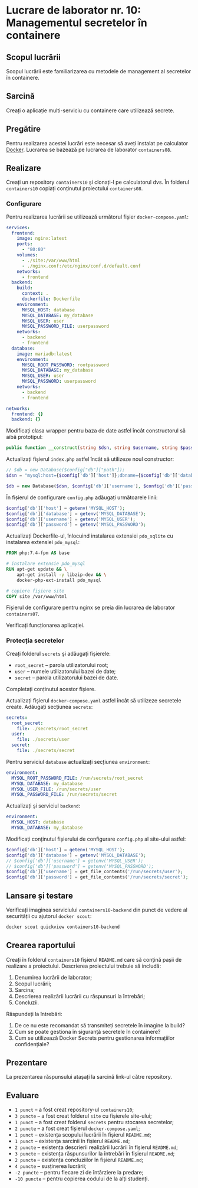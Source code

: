 # Lucrare de laborator nr. 10: Managementul secretelor în containere

## Scopul lucrării

Scopul lucrării este familiarizarea cu metodele de management al secretelor în containere.

## Sarcină

Creați o aplicație multi-serviciu cu containere care utilizează secrete.

## Pregătire

Pentru realizarea acestei lucrări este necesar să aveți instalat pe calculator [Docker](https://www.docker.com/). Lucrarea se bazează pe lucrarea de laborator `containers08`.

## Realizare

Creați un repository `containers10` și clonați-l pe calculatorul dvs. În folderul `containers10` copiați conținutul proiectului `containers08`.

### Configurare

Pentru realizarea lucrării se utilizează următorul fișier `docker-compose.yaml`:

```yaml
services:
  frontend:
    image: nginx:latest
    ports:
      - "80:80"
    volumes:
      - ./site:/var/www/html
      - ./nginx.conf:/etc/nginx/conf.d/default.conf
    networks:
      - frontend
  backend:
    build:
      context: .
      dockerfile: Dockerfile
    environment:
      MYSQL_HOST: database
      MYSQL_DATABASE: my_database
      MYSQL_USER: user
      MYSQL_PASSWORD_FILE: userpassword
    networks:
      - backend
      - frontend
  database:
    image: mariadb:latest
    environment:
      MYSQL_ROOT_PASSWORD: rootpassword
      MYSQL_DATABASE: my_database
      MYSQL_USER: user
      MYSQL_PASSWORD: userpassword
    networks:
      - backend
      - frontend

networks:
  frontend: {}
  backend: {}
```

Modificați clasa wrapper pentru baza de date astfel încât constructorul să aibă prototipul:

```php
public function __construct(string $dsn, string $username, string $password);
```

Actualizați fișierul `index.php` astfel încât să utilizeze noul constructor:

```php
// $db = new Database($config["db"]["path"]);
$dsn = "mysql:host={$config['db']['host']};dbname={$config['db']['database']};charset=utf8";

$db = new Database($dsn, $config['db']['username'], $config['db']['password']);
```

În fișierul de configurare `config.php` adăugați următoarele linii:

```php
$config['db']['host'] = getenv('MYSQL_HOST');
$config['db']['database'] = getenv('MYSQL_DATABASE');
$config['db']['username'] = getenv('MYSQL_USER');
$config['db']['password'] = getenv('MYSQL_PASSWORD');
```

Actualizați Dockerfile-ul, înlocuind instalarea extensiei `pdo_sqlite` cu instalarea extensiei `pdo_mysql`:

```dockerfile
FROM php:7.4-fpm AS base

# instalare extensie pdo_mysql
RUN apt-get update && \
    apt-get install -y libzip-dev && \
    docker-php-ext-install pdo_mysql

# copiere fișiere site
COPY site /var/www/html
```

Fișierul de configurare pentru nginx se preia din lucrarea de laborator `containers07`.

Verificați funcționarea aplicației.

### Protecția secretelor

Creați folderul `secrets` și adăugați fișierele:

- `root_secret` – parola utilizatorului root;
- `user` – numele utilizatorului bazei de date;
- `secret` – parola utilizatorului bazei de date.

Completați conținutul acestor fișiere.

Actualizați fișierul `docker-compose.yaml` astfel încât să utilizeze secretele create. Adăugați secțiunea `secrets`:

```yaml
secrets:
  root_secret:
    file: ./secrets/root_secret
  user:
    file: ./secrets/user
  secret:
    file: ./secrets/secret
```

Pentru serviciul `database` actualizați secțiunea `environment`:

```yaml
environment:
  MYSQL_ROOT_PASSWORD_FILE: /run/secrets/root_secret
  MYSQL_DATABASE: my_database
  MYSQL_USER_FILE: /run/secrets/user
  MYSQL_PASSWORD_FILE: /run/secrets/secret
```

Actualizați și serviciul `backend`:

```yaml
environment:
  MYSQL_HOST: database
  MYSQL_DATABASE: my_database
```

Modificați conținutul fișierului de configurare `config.php` al site-ului astfel:

```php
$config['db']['host'] = getenv('MYSQL_HOST');
$config['db']['database'] = getenv('MYSQL_DATABASE');
// $config['db']['username'] = getenv('MYSQL_USER');
// $config['db']['password'] = getenv('MYSQL_PASSWORD');
$config['db']['username'] = get_file_contents('/run/secrets/user');
$config['db']['password'] = get_file_contents('/run/secrets/secret');
```

## Lansare și testare

Verificați imaginea serviciului `containers10-backend` din punct de vedere al securității cu ajutorul `docker scout`:

```bash
docker scout quickview containers10-backend
```

## Crearea raportului

Creați în folderul `containers10` fișierul `README.md` care să conțină pașii de realizare a proiectului. Descrierea proiectului trebuie să includă:

1. Denumirea lucrării de laborator;
2. Scopul lucrării;
3. Sarcina;
4. Descrierea realizării lucrării cu răspunsuri la întrebări;
5. Concluzii.

Răspundeți la întrebări:

1. De ce nu este recomandat să transmiteți secretele în imagine la build?
2. Cum se poate gestiona în siguranță secretele în containere?
3. Cum se utilizează Docker Secrets pentru gestionarea informațiilor confidențiale?

## Prezentare

La prezentarea răspunsului atașați la sarcină link-ul către repository.

## Evaluare

- `1 punct` – a fost creat repository-ul `containers10`;
- `3 puncte` – a fost creat folderul `site` cu fișierele site-ului;
- `1 punct` – a fost creat folderul `secrets` pentru stocarea secretelor;
- `2 puncte` – a fost creat fișierul `docker-compose.yaml`;
- `1 punct` – existența scopului lucrării în fișierul `README.md`;
- `1 punct` – existența sarcinii în fișierul `README.md`;
- `2 puncte` – existența descrierii realizării lucrării în fișierul `README.md`;
- `3 puncte` – existența răspunsurilor la întrebări în fișierul `README.md`;
- `2 puncte` – existența concluziilor în fișierul `README.md`;
- `4 puncte` – susținerea lucrării;
- `-2 puncte` – pentru fiecare zi de întârziere la predare;
- `-10 puncte` – pentru copierea codului de la alți studenți.
